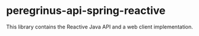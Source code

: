 # peregrinus-api-spring-reactive

This library contains the Reactive Java API and a web client implementation.